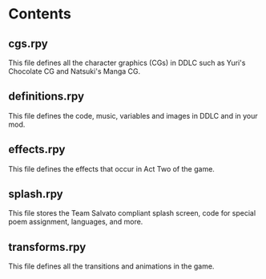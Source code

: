 # Contents

## cgs.rpy
This file defines all the character graphics (CGs) in DDLC such as Yuri's Chocolate CG and Natsuki's Manga CG.

## definitions.rpy
This file defines the code, music, variables and images in DDLC and in your mod.

## effects.rpy
This file defines the effects that occur in Act Two of the game.

## splash.rpy
This file stores the Team Salvato compliant splash screen, code for special poem assignment, languages, and more.

## transforms.rpy
This file defines all the transitions and animations in the game.